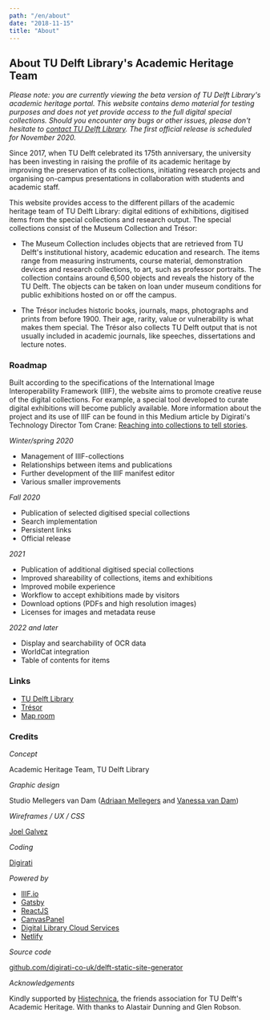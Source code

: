 ```yaml
---
path: "/en/about"
date: "2018-11-15"
title: "About"
---
```


<article>

# About TU Delft Library's Academic Heritage Team

*Please note: you are currently viewing the beta version of TU Delft Library's academic heritage portal. This website contains demo material for testing purposes and does not yet provide access to the full digital special collections. Should you encounter any bugs or other issues, please don't hesitate to [contact TU Delft Library](https://www.tudelft.nl/library/over-the-library/contact-en-bereikbaarheid/). The first official release is scheduled for November 2020.*

Since 2017, when TU Delft celebrated its 175th anniversary, the university has been investing in raising the profile of its academic heritage by improving the preservation of its collections, initiating research projects and organising on-campus presentations in collaboration with students and academic staff.

This website provides access to the different pillars of the academic heritage team of TU Delft Library: digital editions of exhibitions, digitised items from the special collections and research output. The special collections consist of the Museum Collection and Trésor:

- The Museum Collection includes objects that are retrieved from TU Delft's institutional history, academic education and research. The items range from measuring instruments, course material, demonstration devices and research collections, to art, such as professor portraits. The collection contains around 6,500 objects and reveals the history of the TU Delft. The objects can be taken on loan under museum conditions for public exhibitions hosted on or off the campus.

- The Trésor includes historic books, journals, maps, photographs and prints from before 1900. Their age, rarity, value or vulnerability is what makes them special. The Trésor also collects TU Delft output that is not usually included in academic journals, like speeches, dissertations and lecture notes. 

### Roadmap

Built according to the specifications of the International Image Interoperability Framework (IIIF), the website aims to promote creative reuse of the digital collections. For example, a special tool developed to curate digital exhibitions will become publicly available. More information about the project and its use of IIIF can be found in this Medium article by Digirati's Technology Director Tom Crane: [Reaching into collections to tell stories](https://medium.com/digirati-ch/reaching-into-collections-to-tell-stories-3dc32a1772af).

*Winter/spring 2020*

- Management of IIIF-collections
- Relationships between items and publications
- Further development of the IIIF manifest editor
- Various smaller improvements

*Fall 2020*

- Publication of selected digitised special collections
- Search implementation
- Persistent links
- Official release

*2021*

- Publication of additional digitised special collections
- Improved shareability of collections, items and exhibitions
- Improved mobile experience
- Workflow to accept exhibitions made by visitors
- Download options (PDFs and high resolution images)
- Licenses for images and metadata reuse

*2022 and later*

- Display and searchability of OCR data
- WorldCat integration
- Table of contents for items

### Links

- [TU Delft Library](https://www.tudelft.nl/library/)
- [Trésor](https://tresor.tudelft.nl)
- [Map room](https://www.tudelft.nl/en/library/collections/map-room/)

### Credits

*Concept*

Academic Heritage Team, TU Delft Library

*Graphic design*

Studio Mellegers van Dam ([Adriaan Mellegers](https://www.adriaanmellegers.com) and [Vanessa van Dam](http://www.vanessavandam.nl))

*Wireframes / UX / CSS*

[Joel Galvez](https://www.joelgalvez.com)

*Coding*

[Digirati](https://digirati.com)

*Powered by*

- [IIIF.io](https://iiif.io)
- [Gatsby](https://www.gatsbyjs.org)
- [ReactJS](https://reactjs.org)
- [CanvasPanel](https://canvas-panel.digirati.com)
- [Digital Library Cloud Services](https://dlcs.info)
- [Netlify](https://www.netlify.com)

*Source code*

[github.com/digirati-co-uk/delft-static-site-generator](github.com/digirati-co-uk/delft-static-site-generator)

*Acknowledgements*

Kindly supported by [Histechnica](https://histechnica.nl), the friends association for TU Delft's Academic Heritage. With thanks to Alastair Dunning and Glen Robson.

</article>